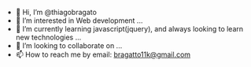- 👋 Hi, I’m @thiagobragato
- 👀 I’m interested in Web development ...
- 🌱 I’m currently learning javascript(jquery), and always looking to learn new technologies ...
- 💞️ I’m looking to collaborate on ...
- 📫 How to reach me by email: bragatto11k@gmail.com

<!---
thiagobragato/thiagobragato is a ✨ special ✨ repository because its `README.md` (this file) appears on your GitHub profile.
You can click the Preview link to take a look at your changes.
--->

